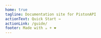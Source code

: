 ```yaml
---
home: true
tagline: Documentation site for PistonAPI
actionText: Quick Start →
actionLink: /guide/
footer: Made with ☕ + ❤️
---
```


